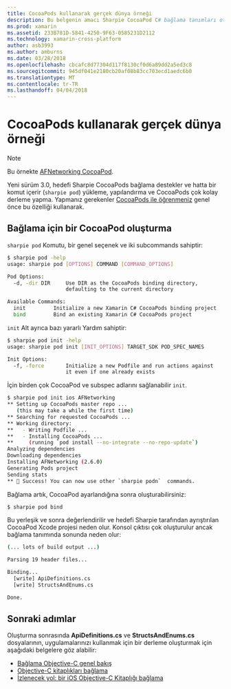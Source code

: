 ```yaml
---
title: CocoaPods kullanarak gerçek dünya örneği
description: Bu belgenin amacı Sharpie CocoaPod C# bağlama tanımları otomatik olarak oluşturmak için nasıl kullanılacağını gösterir.
ms.prod: xamarin
ms.assetid: 233B781D-5841-4250-9F63-0585231D2112
ms.technology: xamarin-cross-platform
author: asb3993
ms.author: amburns
ms.date: 03/28/2018
ms.openlocfilehash: cbcafc8d77304d117f8130cf0d6a89dd2a5ed3c8
ms.sourcegitcommit: 945df041e2180cb20af08b83cc703ecd1aedc6b0
ms.translationtype: MT
ms.contentlocale: tr-TR
ms.lasthandoff: 04/04/2018
---
```

# <a name="real-world-example-using-cocoapods"></a>CocoaPods kullanarak gerçek dünya örneği

> [!NOTE]
> Bu örnekte [AFNetworking CocoaPod](https://cocoapods.org/pods/AFNetworking).

Yeni sürüm 3.0, hedefi Sharpie CocoaPods bağlama destekler ve hatta bir komut içerir (`sharpie pod`) yükleme, yapılandırma ve CocoaPods çok kolay derleme yapma. Yapmanız gerekenler [CocoaPods ile öğrenmeniz](https://cocoapods.org) genel önce bu özelliği kullanarak.

## <a name="creating-a-binding-for-a-cocoapod"></a>Bağlama için bir CocoaPod oluşturma

`sharpie pod` Komutu, bir genel seçenek ve iki subcommands sahiptir:

```bash
$ sharpie pod -help
usage: sharpie pod [OPTIONS] COMMAND [COMMAND_OPTIONS]

Pod Options:
  -d, -dir DIR     Use DIR as the CocoaPods binding directory,
                   defaulting to the current directory

Available Commands:
  init         Initialize a new Xamarin C# CocoaPods binding project
  bind         Bind an existing Xamarin C# CocoaPods project
```

`init` Alt ayrıca bazı yararlı Yardım sahiptir:

```bash
$ sharpie pod init -help
usage: sharpie pod init [INIT_OPTIONS] TARGET_SDK POD_SPEC_NAMES

Init Options:
  -f, -force       Initialize a new Podfile and run actions against
                   it even if one already exists
```

İçin birden çok CocoaPod ve subspec adlarını sağlanabilir `init`.

```bash
$ sharpie pod init ios AFNetworking
** Setting up CocoaPods master repo ...
   (this may take a while the first time)
** Searching for requested CocoaPods ...
** Working directory:
**   - Writing Podfile ...
**   - Installing CocoaPods ...
**     (running `pod install --no-integrate --no-repo-update`)
Analyzing dependencies
Downloading dependencies
Installing AFNetworking (2.6.0)
Generating Pods project
Sending stats
** 🍻 Success! You can now use other `sharpie podn`  commands.
```

Bağlama artık, CocoaPod ayarlandığına sonra oluşturabilirsiniz:

```bash
$ sharpie pod bind
```

Bu yerleşik ve sonra değerlendirilir ve hedefi Sharpie tarafından ayrıştırılan CocoaPod Xcode projesi neden olur. Konsol çıktısı çok oluşturulur ancak bağlama tanımında sonunda neden olur:

```bash
(... lots of build output ...)

Parsing 19 header files...

Binding...
  [write] ApiDefinitions.cs
  [write] StructsAndEnums.cs

Done.
```

## <a name="next-steps"></a>Sonraki adımlar

Oluşturma sonrasında **ApiDefinitions.cs** ve **StructsAndEnums.cs** dosyalarının, uygulamalarınızı kullanmak için bir derleme oluşturmak için aşağıdaki belgelere göz alabilir:

- [Bağlama Objective-C genel bakış](~/cross-platform/macios/binding/overview.md)
- [Objective-C kitaplıkları bağlama](~/cross-platform/macios/binding/objective-c-libraries.md)
- [İzlenecek yol: bir iOS Objective-C Kitaplığı bağlama](~/ios/platform/binding-objective-c/walkthrough.md)

